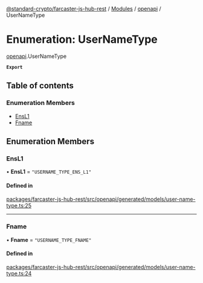 [@standard-crypto/farcaster-js-hub-rest](../README.md) / [Modules](../modules.md) / [openapi](../modules/openapi.md) / UserNameType

# Enumeration: UserNameType

[openapi](../modules/openapi.md).UserNameType

**`Export`**

## Table of contents

### Enumeration Members

- [EnsL1](openapi.UserNameType.md#ensl1)
- [Fname](openapi.UserNameType.md#fname)

## Enumeration Members

### EnsL1

• **EnsL1** = ``"USERNAME_TYPE_ENS_L1"``

#### Defined in

[packages/farcaster-js-hub-rest/src/openapi/generated/models/user-name-type.ts:25](https://github.com/standard-crypto/farcaster-js/blob/main/packages/farcaster-js-hub-rest/src/openapi/generated/models/user-name-type.ts#L25)

___

### Fname

• **Fname** = ``"USERNAME_TYPE_FNAME"``

#### Defined in

[packages/farcaster-js-hub-rest/src/openapi/generated/models/user-name-type.ts:24](https://github.com/standard-crypto/farcaster-js/blob/main/packages/farcaster-js-hub-rest/src/openapi/generated/models/user-name-type.ts#L24)
